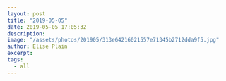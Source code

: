 ```yaml
---
layout: post
title: "2019-05-05"
date: 2019-05-05 17:05:32
description: 
image: "/assets/photos/201905/313e64216021557e71345b2712dda9f5.jpg"
author: Elise Plain
excerpt: 
tags: 
  - all
---
```



<p></p>
